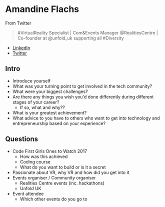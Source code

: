 # Amandine Flachs

From Twitter
> #VirtualReality Specialist | Com&Events Manager @RealitiesCentre | Co-founder at @unfold_uk supporting all #Diversity

- [LinkedIn](https://www.linkedin.com/in/amandineflachs/)
- [Twitter](https://twitter.com/AmandineFlachs)


## Intro

- Introduce yourself 
- What was your turning point to get involved in the tech community?
- What were your biggest challenges?
- Are there any things you wish you'd done differently during different stages of your career?
   - If so, what and why??
- What is your greatest achievement?
- What advice to you have to others who want to get into technology and entrepreneurship based on your experience?

## Questions

- Code First Girls Ones to Watch 2017
   - How was this achieved
   - Coding course
   - What do you want to build or is it a secret
- Passionate about VR, why VR and how did you get into it
- Events organiser / Community organiser
   - Realities Centre events (inc. hackathons)
   - Unfold UK
- Event attendee
   - Which other events do you go to
